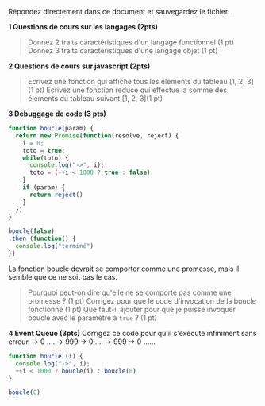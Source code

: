 Répondez directement dans ce document et sauvegardez le fichier.

**1 Questions de cours sur les langages (2pts)**
> Donnez 2 traits caractéristiques d'un langage functionnel (1 pt)
> Donnez 3 traits caractéristiques d'une langage objet (1 pt)


**2 Questions de cours sur javascript (2pts)**
> Ecrivez une fonction qui affiche tous les élements du tableau [1, 2, 3](1 pt)
> Ecrivez une fonction reduce qui effectue la somme des élements du tableau suivant [1, 2, 3](1 pt)

**3 Debuggage de code (3 pts)**
```javascript
function boucle(param) {
  return new Promise(function(resolve, reject) {
    i = 0;
    toto = true;
    while(toto) {
      console.log("->", i);
      toto = (++i < 1000 ? true : false)
    }
    if (param) {
      return reject()
    }
  })
}

boucle(false)
.then (function() {
  console.log("terminé")
})
```

La fonction boucle devrait se comporter comme une promesse, mais il semble que ce ne soit pas le cas.

> Pourquoi peut-on dire qu'elle ne se comporte pas comme une promesse ? (1 pt)
> Corrigez pour que le code d'invocation de la boucle fonctionne (1 pt)
> Que faut-il ajouter pour que je puisse invoquer boucle avec le paramètre à `true` ?  (1 pt)

**4 Event Queue (3pts)**
Corrigez ce code pour qu'il s'exécute infiniment sans erreur.
-> 0 .... -> 999 -> 0 .... -> 999 -> 0 ......

````javascript
function boucle (i) {
  console.log("->", i);
  ++i < 1000 ? boucle(i) : boucle(0)
}

boucle(0)
```
